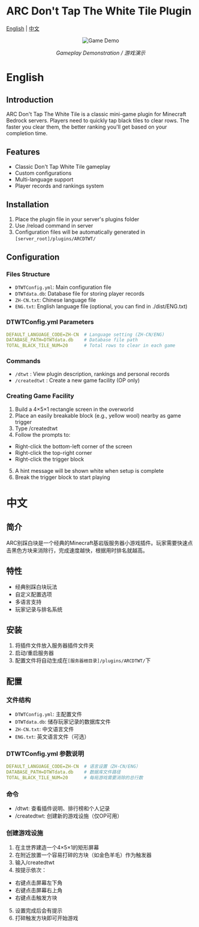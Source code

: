 # ARC Don't Tap The White Tile Plugin

[English](#English) | [中文](#中文)

<div align="center">
    <img src="./demo.gif" alt="Game Demo">
    <p><em>Gameplay Demonstration / 游戏演示</em></p>
</div>

# English

## Introduction
ARC Don't Tap The White Tile is a classic mini-game plugin for Minecraft Bedrock servers. Players need to quickly tap black tiles to clear rows. The faster you clear them, the better ranking you'll get based on your completion time.

## Features
- Classic Don't Tap White Tile gameplay
- Custom configurations
- Multi-language support
- Player records and rankings system

## Installation
1. Place the plugin file in your server's plugins folder
2. Use /reload command in server
3. Configuration files will be automatically generated in `[server_root]/plugins/ARCDTWT/`

## Configuration
### Files Structure
- `DTWTConfig.yml`: Main configuration file
- `DTWTdata.db`: Database file for storing player records
- `ZH-CN.txt`: Chinese language file
- `ENG.txt`: English language file (optional, you can find in ./dist/ENG.txt)

### DTWTConfig.yml Parameters
```yaml
DEFAULT_LANGUAGE_CODE=ZH-CN  # Language setting (ZH-CN/ENG)
DATABASE_PATH=DTWTdata.db    # Database file path
TOTAL_BLACK_TILE_NUM=20      # Total rows to clear in each game
```

### Commands
- `/dtwt` : View plugin description, rankings and personal records
- `/createdtwt` : Create a new game facility (OP only)

### Creating Game Facility
1. Build a 4×5×1 rectangle screen in the overworld
2. Place an easily breakable block (e.g., yellow wool) nearby as game trigger
3. Type /createdtwt
4. Follow the prompts to:
- Right-click the bottom-left corner of the screen
- Right-click the top-right corner
- Right-click the trigger block
5. A hint message will be shown white when setup is complete
6. Break the trigger block to start playing

# 中文

## 简介
ARC别踩白块是一个经典的Minecraft基岩版服务器小游戏插件。玩家需要快速点击黑色方块来消除行，完成速度越快，根据用时排名就越高。

## 特性
- 经典别踩白块玩法
- 自定义配置选项
- 多语言支持
- 玩家记录与排名系统

## 安装
1. 将插件文件放入服务器插件文件夹
2. 启动/重启服务器
3. 配置文件将自动生成在`[服务器根目录]/plugins/ARCDTWT/`下

## 配置

### 文件结构
- `DTWTConfig.yml`: 主配置文件
- `DTWTdata.db`: 储存玩家记录的数据库文件
- `ZH-CN.txt`: 中文语言文件
- `ENG.txt`: 英文语言文件（可选）

### DTWTConfig.yml 参数说明
```yaml
DEFAULT_LANGUAGE_CODE=ZH-CN  # 语言设置（ZH-CN/ENG）
DATABASE_PATH=DTWTdata.db    # 数据库文件路径
TOTAL_BLACK_TILE_NUM=20      # 每局游戏需要消除的总行数
```

### 命令
- /dtwt: 查看插件说明、排行榜和个人记录
- /createdtwt: 创建新的游戏设施（仅OP可用）

### 创建游戏设施
1. 在主世界建造一个4×5×1的矩形屏幕
2. 在附近放置一个容易打碎的方块（如金色羊毛）作为触发器
3. 输入/createdtwt
4. 按提示依次：
- 右键点击屏幕左下角
- 右键点击屏幕右上角
- 右键点击触发方块
5. 设置完成后会有提示
6. 打碎触发方块即可开始游戏